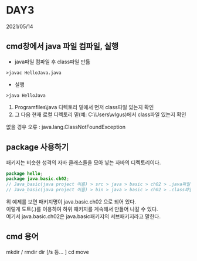 # DAY3
2021/05/14

## cmd창에서 java 파일 컴파일, 실행

- java파일 컴파일 후 class파일 만듦
```
>javac HelloJava.java
```

- 실행
```
>java HelloJava
```
1. Programfiles\java 디렉토리 밑에서 먼저 class파일 있는지 확인
2. 그 다음 현재 로컬 디렉토리 밑(예: C:\Users\wlgus)에서 class파일 있는지 확인

없을 경우 오류 : java.lang.ClassNotFoundException


## package 사용하기
패키지는 비슷한 성격의 자바 클래스들을 모아 넣는 자바의 디렉토리이다.
```java
package hello;
package java.basic.ch02;
// Java_basic(java project 이름) > src > java > basic > ch02 > .java파일
// Java_basic(java project 이름) > bin > java > basic > ch02 > .class파일
```
위 예제를 보면 패키지명이 java.basic.ch02 으로 되어 있다.  
이렇게 도트(.)를 이용하여 하위 패키지를 계속해서 만들어 나갈 수 있다.   
여기서 java.basic.ch02은 java.basic패키지의 서브패키지라고 말한다.


## cmd 용어
mkdir / rmdir
dir [/s  등... ]
cd
move


